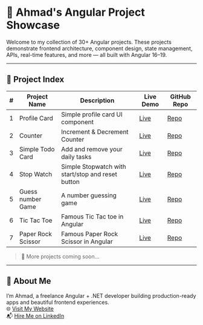 # 🚀 Ahmad's Angular Project Showcase

Welcome to my collection of 30+ Angular projects. These projects demonstrate frontend architecture, component design, state management, APIs, real-time features, and more — all built with Angular 16–19.

---

## 📂 Project Index

| # | Project Name        | Description                         | Live Demo        | GitHub Repo                  |
|---|---------------------|-------------------------------------|------------------|------------------------------|
| 1 | Profile Card       | Simple profile card UI component     | [Live](https://Ahmad-889.github.io/angular-profile-card/) | [Repo](https://github.com/Ahmad-889/angular-profile-card)     |
| 2  | Counter       | Increment & Decrement Counter | [Live](https://ahmad-889.github.io/angular-counter/) | [Repo](https://github.com/Ahmad-889/angular-counter)   |
| 3  | Simple Todo Card      | Add and remove your daily tasks | [Live](https://ahmad-889.github.io/angular-todo/) | [Repo](https://github.com/Ahmad-889/angular-todo)   |
| 4  | Stop Watch      | Simple Stopwatch with start/stop and reset button | [Live](https://ahmad-889.github.io/stopwatch/) | [Repo](https://github.com/Ahmad-889/stopwatch)   |
| 5  | Guess number Game     | A number guessing game  | [Live](https://ahmad-889.github.io/guess-number/) | [Repo](https://github.com/Ahmad-889/guess-number)   |
| 6  | Tic Tac Toe      | Famous Tic Tac toe in Angular  | [Live](https://ahmad-889.github.io/tic-tac-toe/) | [Repo](https://github.com/Ahmad-889/tic-tac-toe)   |
| 7  | Paper Rock Scissor      | Famous Paper Rock Scissor in Angular  | [Live](https://ahmad-889.github.io/paper-rock-scissor/) | [Repo](https://github.com/Ahmad-889/paper-rock-scissor)   |



> 🔗 More projects coming soon...

---

## 📌 About Me

I’m Ahmad, a freelance Angular + .NET developer building production-ready apps and beautiful frontend experiences.  
🌐 [Visit My Website](https://ahmadev.site)  
📬 [Hire Me on LinkedIn](https://linkedin.com/in/muhammad-ahmad-784271337)


